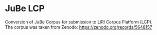 # JuBe LCP

Conversion of JuBe Corpus for submission to LiRI Corpus Platform (LCP). The corpus was taken from Zenodo: https://zenodo.org/records/5648157